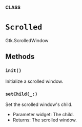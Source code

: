 **CLASS**

# `Scrolled`

Gtk.ScrolledWindow

## Methods
### `init()`

Initialize a scrolled window.

### `setChild(_:)`

Set the scrolled window's child.
- Parameter widget: The child.
- Returns: The scrolled window.
